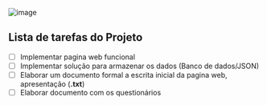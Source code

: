 ![image](https://github.com/thoggs/pibepv8-project/blob/master/git/img/readme.png)

## Lista de tarefas do Projeto
- [ ] Implementar pagina web funcional
- [ ] Implementar solução para armazenar os dados (Banco de dados/JSON)
- [ ] Elaborar um documento formal a escrita inicial da pagina web, apresentação (**.txt**) 
- [ ] Elaborar documento com os questionários 
